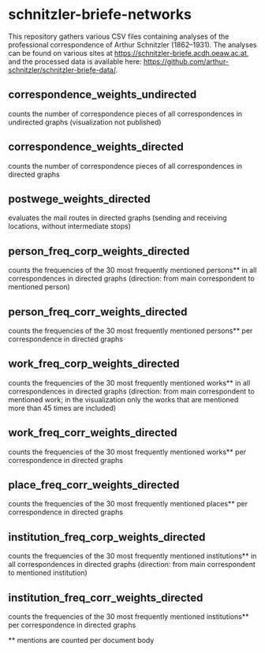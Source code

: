 # schnitzler-briefe-networks

This repository gathers various CSV files containing analyses of the professional correspondence of Arthur Schnitzler (1862–1931). The analyses can be found on various sites at https://schnitzler-briefe.acdh.oeaw.ac.at, and the processed data is available here: https://github.com/arthur-schnitzler/schnitzler-briefe-data/.

## correspondence_weights_undirected
counts the number of correspondence pieces of all correspondences in undirected graphs
(visualization not published)

## correspondence_weights_directed
counts the number of correspondence pieces of all correspondences in directed graphs

## postwege_weights_directed
evaluates the mail routes in directed graphs (sending and receiving locations, without intermediate stops)

## person_freq_corp_weights_directed
counts the frequencies of the 30 most frequently mentioned persons** in all correspondences in directed graphs (direction: from main correspondent to mentioned person)

## person_freq_corr_weights_directed
counts the frequencies of the 30 most frequently mentioned persons** per correspondence in directed graphs

## work_freq_corp_weights_directed
counts the frequencies of the 30 most frequently mentioned works** in all correspondences in directed graphs (direction: from main correspondent to mentioned work; in the visualization only the works that are mentioned more than 45 times are included)

## work_freq_corr_weights_directed
counts the frequencies of the 30 most frequently mentioned works** per correspondence in directed graphs

## place_freq_corr_weights_directed
counts the frequencies of the 30 most frequently mentioned places** per correspondence in directed graphs

## institution_freq_corp_weights_directed
counts the frequencies of the 30 most frequently mentioned institutions** in all correspondences in directed graphs (direction: from main correspondent to mentioned institution)

## institution_freq_corr_weights_directed
counts the frequencies of the 30 most frequently mentioned institutions** per correspondence in directed graphs

** mentions are counted per document body
